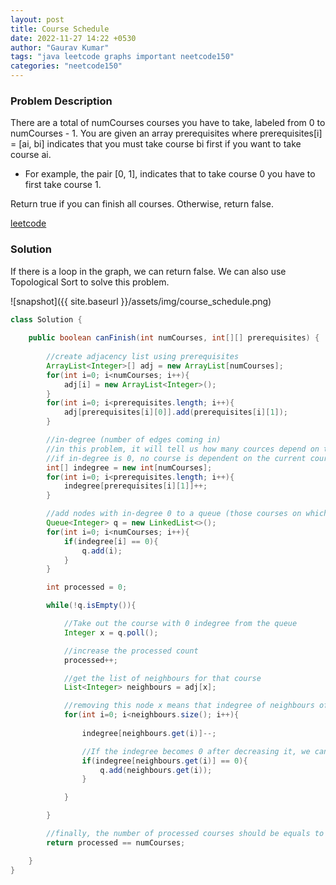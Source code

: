 ```yaml
---
layout: post
title: Course Schedule
date: 2022-11-27 14:22 +0530
author: "Gaurav Kumar"
tags: "java leetcode graphs important neetcode150"
categories: "neetcode150"
---
```


### Problem Description

There are a total of numCourses courses you have to take, labeled from 0 to numCourses - 1. You are given an array prerequisites where prerequisites[i] = [ai, bi] indicates that you must take course bi first if you want to take course ai.  

- For example, the pair [0, 1], indicates that to take course 0 you have to first take course 1.  

Return true if you can finish all courses. Otherwise, return false.

[leetcode](https://leetcode.com/problems/course-schedule/description/)

### Solution

If there is a loop in the graph, we can return false. We can also use Topological Sort to solve this problem.

![snapshot]({{ site.baseurl }}/assets/img/course_schedule.png)

```java
class Solution {
    
    public boolean canFinish(int numCourses, int[][] prerequisites) {
        
        //create adjacency list using prerequisites
        ArrayList<Integer>[] adj = new ArrayList[numCourses];
        for(int i=0; i<numCourses; i++){
            adj[i] = new ArrayList<Integer>();
        }
        for(int i=0; i<prerequisites.length; i++){
            adj[prerequisites[i][0]].add(prerequisites[i][1]);
        }

        //in-degree (number of edges coming in)
        //in this problem, it will tell us how many cources depend on the current course
        //if in-degree is 0, no course is dependent on the current course.
        int[] indegree = new int[numCourses];
        for(int i=0; i<prerequisites.length; i++){
            indegree[prerequisites[i][1]]++;
        }

        //add nodes with in-degree 0 to a queue (those courses on which no other course depends on)
        Queue<Integer> q = new LinkedList<>();
        for(int i=0; i<numCourses; i++){
            if(indegree[i] == 0){
                q.add(i);
            }
        }

        int processed = 0;

        while(!q.isEmpty()){

            //Take out the course with 0 indegree from the queue
            Integer x = q.poll();

            //increase the processed count
            processed++;

            //get the list of neighbours for that course
            List<Integer> neighbours = adj[x];

            //removing this node x means that indegree of neighbours of x will decrease by 1
            for(int i=0; i<neighbours.size(); i++){
                
                indegree[neighbours.get(i)]--;

                //If the indegree becomes 0 after decreasing it, we can add that to the queue
                if(indegree[neighbours.get(i)] == 0){
                    q.add(neighbours.get(i));
                }

            }

        }

        //finally, the number of processed courses should be equals to numcourses if all of them can  be completed
        return processed == numCourses;

    }
}
```
